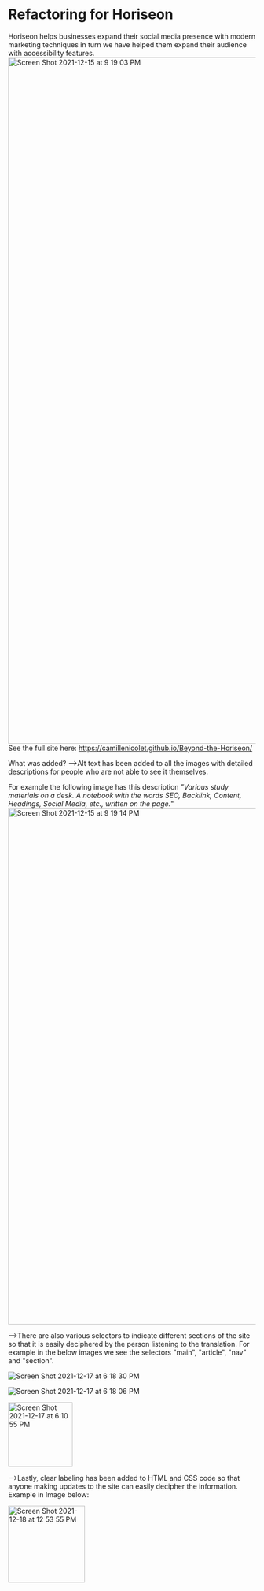 # Refactoring for Horiseon

Horiseon helps businesses expand their social media presence with modern marketing techniques in turn we have helped them expand their audience with accessibility features.
<img width="1394" alt="Screen Shot 2021-12-15 at 9 19 03 PM" src="https://user-images.githubusercontent.com/94029792/146616797-c3c13de5-1d1a-461f-a9fc-2994f45bcc42.png">
See the full site here: https://camillenicolet.github.io/Beyond-the-Horiseon/

What was added? 
-->Alt text has been added to all the images with detailed descriptions for people who are not able to see it themselves.

For example the following image has this description _"Various study materials on a desk. A notebook with the words SEO, Backlink, Content, Headings, Social Media, etc., written on the page._"
<img width="1049" alt="Screen Shot 2021-12-15 at 9 19 14 PM" src="https://user-images.githubusercontent.com/94029792/146616721-37c3368c-684f-4ed6-8c6c-b62be4435bc3.png">

-->There are also various selectors to indicate different sections of the site so that it is easily deciphered by the person listening to the translation. 
For example in the below images we see the selectors "main", "article", "nav" and "section".

![Screen Shot 2021-12-17 at 6 18 30 PM](https://user-images.githubusercontent.com/94029792/146618506-c59c8ece-9973-47f2-abf6-1fb118ceca6e.png)

![Screen Shot 2021-12-17 at 6 18 06 PM](https://user-images.githubusercontent.com/94029792/146618509-d11dbd28-7614-412c-8961-b6aa3f13633d.png)

<img width="131" alt="Screen Shot 2021-12-17 at 6 10 55 PM" src="https://user-images.githubusercontent.com/94029792/146618607-8ba561a2-bf33-4410-a840-f0d2b76a928a.png">

-->Lastly, clear labeling has been added to HTML and CSS code so that anyone making updates to the site can easily decipher the information.
Example in Image below:

<img width="156" alt="Screen Shot 2021-12-18 at 12 53 55 PM" src="https://user-images.githubusercontent.com/94029792/146651279-19463283-76d6-44fb-99da-6df63654c06a.png">
